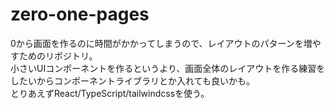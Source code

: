 # zero-one-pages
0から画面を作るのに時間がかかってしまうので、レイアウトのパターンを増やすためのリポジトリ。  
小さいUIコンポーネントを作るというより、画面全体のレイアウトを作る練習をしたいからコンポーネントライブラリとか入れても良いかも。  
とりあえずReact/TypeScript/tailwindcssを使う。